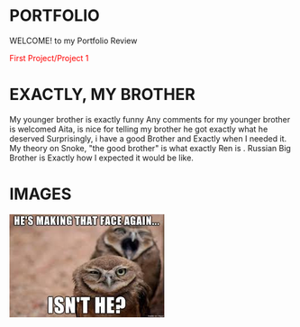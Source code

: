 # PORTFOLIO
WELCOME! to my Portfolio Review


<p style="color:red;">First Project/Project 1</p>

# EXACTLY, MY BROTHER
My younger brother is exactly funny Any comments for my younger brother is welcomed Aita, is nice for telling my brother he got exactly what he deserved Surprisingly, i have a good Brother and Exactly when I needed it. My theory on Snoke, "the good brother" is what exactly Ren is . Russian Big Brother is Exactly how I expected it would be like.
# IMAGES
<img src="https://github.com/Bill490/Exactly-My-Brother/blob/main/B1.jpg?raw=true"> 

